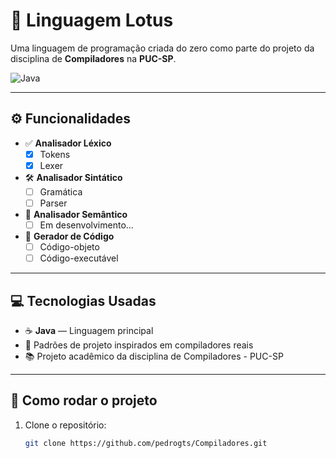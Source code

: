 # 🌸 Linguagem Lotus

Uma linguagem de programação criada do zero como parte do projeto da disciplina de **Compiladores** na **PUC-SP**.

![Java](https://img.shields.io/badge/Java-ED8B00?style=for-the-badge&logo=java&logoColor=white)

---

## ⚙️ Funcionalidades

- ✅ **Analisador Léxico**
  - [x] Tokens
  - [x] Lexer

- 🛠️ **Analisador Sintático**
  - [ ] Gramática
  - [ ] Parser

- 📐 **Analisador Semântico**
  - [ ] Em desenvolvimento...

- 🧱 **Gerador de Código**
  - [ ] Código-objeto
  - [ ] Código-executável

---

## 💻 Tecnologias Usadas

- ☕ **Java** — Linguagem principal
- 🧠 Padrões de projeto inspirados em compiladores reais
- 📚 Projeto acadêmico da disciplina de Compiladores - PUC-SP

---

## 🚀 Como rodar o projeto

1. Clone o repositório:
   ```bash
   git clone https://github.com/pedrogts/Compiladores.git
